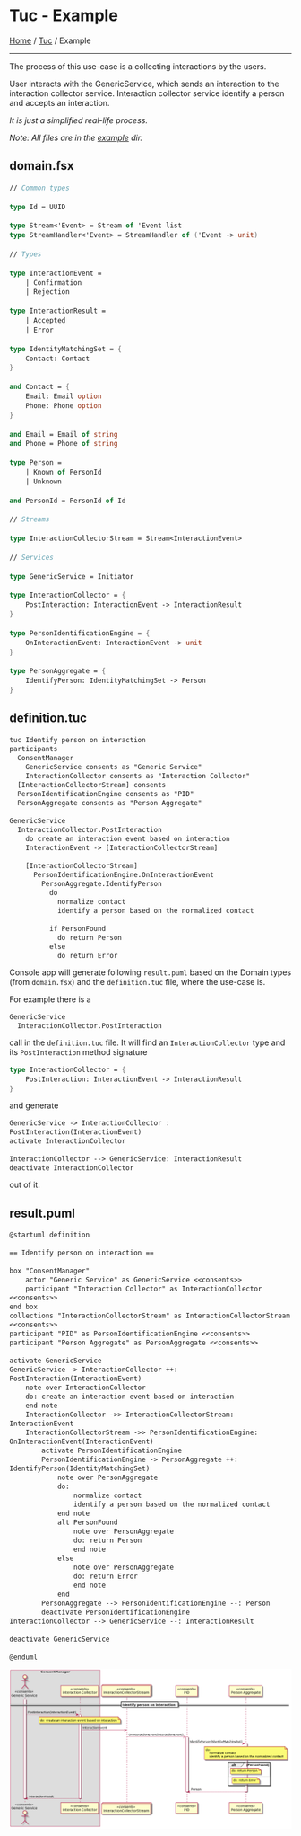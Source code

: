 Tuc - Example
=============

[Home](/tuc-console/) / [Tuc](/tuc-console/tuc/) / Example

---

The process of this use-case is a collecting interactions by the users.

User interacts with the GenericService, which sends an interaction to the interaction collector service.
Interaction collector service identify a person and accepts an interaction.

*It is just a simplified real-life process.*

*Note: All files are in the [example](https://github.com/MortalFlesh/tuc-console/tree/master/example) dir.*

## domain.fsx
```fs
// Common types

type Id = UUID

type Stream<'Event> = Stream of 'Event list
type StreamHandler<'Event> = StreamHandler of ('Event -> unit)

// Types

type InteractionEvent =
    | Confirmation
    | Rejection

type InteractionResult =
    | Accepted
    | Error

type IdentityMatchingSet = {
    Contact: Contact
}

and Contact = {
    Email: Email option
    Phone: Phone option
}

and Email = Email of string
and Phone = Phone of string

type Person =
    | Known of PersonId
    | Unknown

and PersonId = PersonId of Id

// Streams

type InteractionCollectorStream = Stream<InteractionEvent>

// Services

type GenericService = Initiator

type InteractionCollector = {
    PostInteraction: InteractionEvent -> InteractionResult
}

type PersonIdentificationEngine = {
    OnInteractionEvent: InteractionEvent -> unit
}

type PersonAggregate = {
    IdentifyPerson: IdentityMatchingSet -> Person
}
```

## definition.tuc
```tuc
tuc Identify person on interaction
participants
  ConsentManager
    GenericService consents as "Generic Service"
    InteractionCollector consents as "Interaction Collector"
  [InteractionCollectorStream] consents
  PersonIdentificationEngine consents as "PID"
  PersonAggregate consents as "Person Aggregate"

GenericService
  InteractionCollector.PostInteraction
    do create an interaction event based on interaction
    InteractionEvent -> [InteractionCollectorStream]

    [InteractionCollectorStream]
      PersonIdentificationEngine.OnInteractionEvent
        PersonAggregate.IdentifyPerson
          do
            normalize contact
            identify a person based on the normalized contact

          if PersonFound
            do return Person
          else
            do return Error
```

Console app will generate following `result.puml` based on the Domain types (from `domain.fsx`) and the `definition.tuc` file, where the use-case is.

For example there is a
```tuc
GenericService
  InteractionCollector.PostInteraction
```
call in the `definition.tuc` file.
It will find an `InteractionCollector` type and its `PostInteraction` method signature
```fs
type InteractionCollector = {
    PostInteraction: InteractionEvent -> InteractionResult
}
```
and generate
```puml
GenericService -> InteractionCollector : PostInteraction(InteractionEvent)
activate InteractionCollector

InteractionCollector --> GenericService: InteractionResult
deactivate InteractionCollector
```
out of it.

## result.puml
```puml
@startuml definition

== Identify person on interaction ==

box "ConsentManager"
    actor "Generic Service" as GenericService <<consents>>
    participant "Interaction Collector" as InteractionCollector <<consents>>
end box
collections "InteractionCollectorStream" as InteractionCollectorStream <<consents>>
participant "PID" as PersonIdentificationEngine <<consents>>
participant "Person Aggregate" as PersonAggregate <<consents>>

activate GenericService
GenericService -> InteractionCollector ++: PostInteraction(InteractionEvent)
    note over InteractionCollector
    do: create an interaction event based on interaction
    end note
    InteractionCollector ->> InteractionCollectorStream: InteractionEvent
    InteractionCollectorStream ->> PersonIdentificationEngine: OnInteractionEvent(InteractionEvent)
        activate PersonIdentificationEngine
        PersonIdentificationEngine -> PersonAggregate ++: IdentifyPerson(IdentityMatchingSet)
            note over PersonAggregate
            do:
                normalize contact
                identify a person based on the normalized contact
            end note
            alt PersonFound
                note over PersonAggregate
                do: return Person
                end note
            else
                note over PersonAggregate
                do: return Error
                end note
            end
        PersonAggregate --> PersonIdentificationEngine --: Person
        deactivate PersonIdentificationEngine
InteractionCollector --> GenericService --: InteractionResult

deactivate GenericService

@enduml
```

![Example PlantUML result](https://raw.githubusercontent.com/MortalFlesh/tuc-console/master/example/graph.png)
